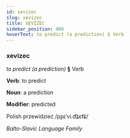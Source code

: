 ```yaml
---
id: xevizec
slug: xevizec
title: XEVİZEC
sidebar_position: 408
hoverText: to predict (a prediction) § Verb
---
```


### xevizec

*to predict (a prediction)* **§** Verb

**Verb**: to predict

**Noun**: a prediction

**Modifier**: predicted

Polish przewidzieć /pʂɛˈvi.d͡ʑɛt͡ɕ/

*Balto-Slavic Language Family*